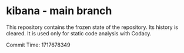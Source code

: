 # kibana - main branch

This repository contains the frozen state of the repository.
Its history is cleared. It is used only for static code
analysis with Codacy.

Commit Time: 1717678349